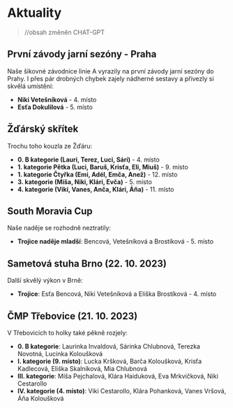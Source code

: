 
# Aktuality

> //obsah změněn CHAT-GPT

## První závody jarní sezóny - Praha

Naše šikovné závodnice linie A vyrazily na první závody jarní sezóny do Prahy. I přes pár drobných chybek zajely nádherné sestavy a přivezly si skvělá umístění:

* **Niki Vetešníková** - 4. místo
* **Esťa Dokulilová** - 5. místo

## Žďárský skřítek

Trochu toho kouzla ze Žďáru:

* **0. B kategorie (Lauri, Terez, Luci, Sári)** - 4. místo
* **1. kategorie Pětka (Luci, Baruš, Krisťa, Eli, Miuš)** - 9. místo
* **1. kategorie Čtyřka (Emi, Adél, Emča, Anež)** - 12. místo
* **3. kategorie (Míša, Niki, Klári, Evča)** - 5. místo
* **4. kategorie (Viki, Vanes, Anča, Klári, Áňa)** - 11. místo

## South Moravia Cup

Naše naděje se rozhodně neztratily:

* **Trojice naděje mladší**: Bencová, Vetešníková a Brostíková - 5. místo

## Sametová stuha Brno (22. 10. 2023)

Další skvělý výkon v Brně:

* **Trojice**: Esťa Bencová, Niki Vetešníková a Eliška Brostíková - 4. místo

## ČMP Třebovice (21. 10. 2023)

V Třebovicích to holky také pěkně rozjely:

* **0. B kategorie**: Laurinka Invaldová, Sárinka Chlubnová, Terezka Novotná, Lucinka Koloušková
* **I. kategorie (9. místo)**: Lucka Kršková, Barča Koloušková, Krisťa Kadlecová, Eliška Skalníková, Mia Chlubnová
* **III. kategorie**: Míša Pejchalová, Klára Haiduková, Eva Mrkvičková, Niki Cestarollo
* **IV. kategorie (4. místo)**: Viki Cestarollo, Klára Pohanková, Vanes Vršová, Áňa Koloušková
